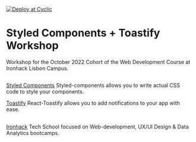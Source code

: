 [![Deploy at Cyclic](https://deploy.cyclic.app/button.svg)](https://ironhack-workshop.cyclic.app/)

# Styled Components + Toastify Workshop

Workshop for the October 2022 Cohort of the Web Development Course at Ironhack Lisbon Campus.

## 

[Styled Components](https://styled-components.com/docs)
Styled-components allows you to write actual CSS code to style your components.

[Toastify](https://fkhadra.github.io/react-toastify/introduction)
React-Toastify allows you to add notifications to your app with ease.

## 

[Ironhack](https://www.ironhack.com/)
Tech School focused on Web-development, UX/UI Design & Data Analytics bootcamps.
